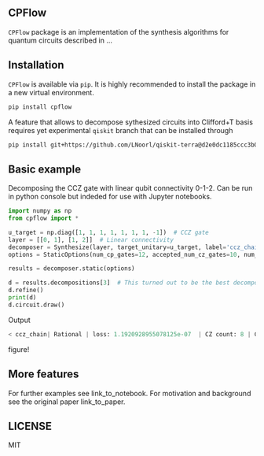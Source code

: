 ## CPFlow
`CPFlow` package is an implementation of the synthesis algorithms for quantum circuits described in ...
## Installation
`CPFlow` is available via `pip`.  It is highly recommended to install the package in a new virtual environment.
```sh
pip install cpflow
```
A feature that allows to decompose sythesized circuits into Clifford+T basis requires yet experimental `qiskit` branch that can be installed through
```sh
pip install git+https://github.com/LNoorl/qiskit-terra@d2e0dc1185ccc3b0c9957e3d7d9bc610dede29d4
```
## Basic example
Decomposing the CCZ gate with linear qubit connectivity 0-1-2. Can be run in python console but indeded for use with Jupyter notebooks.

```python
import numpy as np
from cpflow import *

u_target = np.diag([1, 1, 1, 1, 1, 1, 1, -1])  # CCZ gate
layer = [[0, 1], [1, 2]]  # Linear connectivity
decomposer = Synthesize(layer, target_unitary=u_target, label='ccz_chain')
options = StaticOptions(num_cp_gates=12, accepted_num_cz_gates=10, num_samples=10)

results = decomposer.static(options)

d = results.decompositions[3]  # This turned out to be the best decomposition.
d.refine()
print(d)
d.circuit.draw()
```
Output

```python
< ccz_chain| Rational | loss: 1.1920928955078125e-07  | CZ count: 8 | CZ depth: 8  >
```
figure!

## More features
For further examples see link_to_notebook. For motivation and background see the original paper link_to_paper.

## LICENSE
MIT
